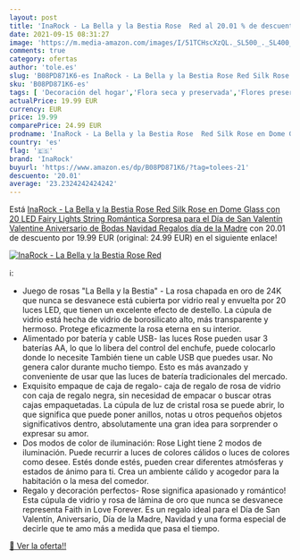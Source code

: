 ```yaml
---
layout: post
title: 'InaRock - La Bella y la Bestia Rose  Red al 20.01 % de descuento'
date: 2021-09-15 08:31:27
image: 'https://m.media-amazon.com/images/I/51TCHscXzQL._SL500_._SL400_.jpg'
comments: true
category: ofertas
author: 'tole.es'
slug: 'B08PD871K6-es InaRock - La Bella y la Bestia Rose Red Silk Rose en Dome...'
sku: 'B08PD871K6-es'
tags: [ 'Decoración del hogar','Flora seca y preservada','Flores preservadas','Hogar y cocina','inarock','navidad', ]
actualPrice: 19.99 EUR
currency: EUR
price: 19.99
comparePrice: 24.99 EUR
prodname: 'InaRock - La Bella y la Bestia Rose  Red Silk Rose en Dome Glass con 20 LED Fairy Lights String  Romántica Sorpresa para el Día de San Valentín  Valentine  Aniversario de Bodas  Navidad  Regalos día de la Madre'
country: 'es'
flag: '🇪🇸'
brand: 'InaRock'
buyurl: 'https://www.amazon.es/dp/B08PD871K6/?tag=tolees-21'
descuento: '20.01'
average: '23.2324242424242'
---
```


Está [InaRock - La Bella y la Bestia Rose  Red Silk Rose en Dome Glass con 20 LED Fairy Lights String  Romántica Sorpresa para el Día de San Valentín  Valentine  Aniversario de Bodas  Navidad  Regalos día de la Madre](https://www.amazon.es/dp/B08PD871K6/?tag=tolees-21) con 20.01 de descuento por 19.99 EUR (original: 24.99 EUR) en el siguiente enlace!

[![InaRock - La Bella y la Bestia Rose  Red](https://m.media-amazon.com/images/I/51TCHscXzQL._SL500_._SL400_.jpg)](https://www.amazon.es/dp/B08PD871K6/?tag=tolees-21)

ℹ️:

- Juego de rosas "La Bella y la Bestia" - La rosa chapada en oro de 24K que nunca se desvanece está cubierta por vidrio real y envuelta por 20 luces LED, que tienen un excelente efecto de destello. La cúpula de vidrio está hecha de vidrio de borosilicato alto, más transparente y hermoso. Protege eficazmente la rosa eterna en su interior.
- Alimentado por batería y cable USB- las luces Rose pueden usar 3 baterías AA, lo que lo libera del control del enchufe, puede colocarlo donde lo necesite También tiene un cable USB que puedes usar. No genera calor durante mucho tiempo. Esto es más avanzado y conveniente de usar que las luces de batería tradicionales del mercado.
- Exquisito empaque de caja de regalo- caja de regalo de rosa de vidrio con caja de regalo negra, sin necesidad de empacar o buscar otras cajas empaquetadas. La cúpula de luz de cristal rosa se puede abrir, lo que significa que puede poner anillos, notas u otros pequeños objetos significativos dentro, absolutamente una gran idea para sorprender o expresar su amor.
- Dos modos de color de iluminación: Rose Light tiene 2 modos de iluminación. Puede recurrir a luces de colores cálidos o luces de colores como desee. Estés donde estés, pueden crear diferentes atmósferas y estados de ánimo para ti. Crea un ambiente cálido y acogedor para la habitación o la mesa del comedor.
- Regalo y decoración perfectos- Rose significa apasionado y romántico! Esta cúpula de vidrio y rosa de lámina de oro que nunca se desvanece representa Faith in Love Forever. Es un regalo ideal para el Día de San Valentín, Aniversario, Día de la Madre, Navidad y una forma especial de decirle que te amo más a medida que pasa el tiempo.

[🛒 Ver la oferta!!](https://www.amazon.es/dp/B08PD871K6/?tag=tolees-21)
